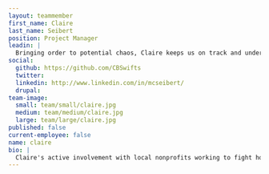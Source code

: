 ```yaml
---
layout: teammember
first_name: Claire
last_name: Seibert
position: Project Manager
leadin: |
  Bringing order to potential chaos, Claire keeps us on track and under budget while ensuring our clients are happy. She enjoys managing complicated projects for organizations committed to social change. It's kind of scary how much she loves spreadsheets.
social:
  github: https://github.com/CBSwifts
  twitter:
  linkedin: http://www.linkedin.com/in/mcseibert/
  drupal:
team-image:
  small: team/small/claire.jpg
  medium: team/medium/claire.jpg
  large: team/large/claire.jpg
published: false
current-employee: false
name: claire
bio: |
  Claire's active involvement with local nonprofits working to fight homelessness attracted her to ThinkShout's mission. Before joining our team, Claire managed speciality coffee programs across the country at Coffee Bean International. A Portland native, she received her Project Management Certificate at Portland State University and has a BA in Education from the University of Oregon. Claire talks with our clients every day. She helps them navigate the development process and translates complex technical issues into workable tasks. As computer nerds, we have an immense respect for her extensive knowledge of coffee.
---
```

